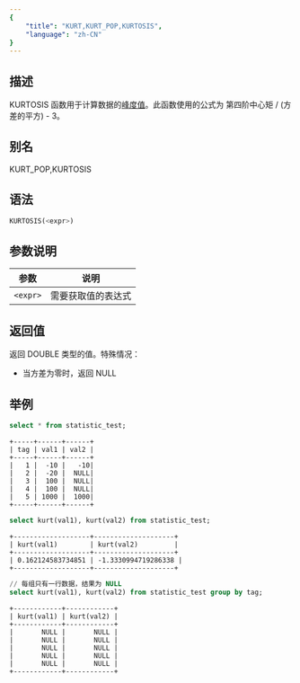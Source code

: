 ```yaml
---
{
    "title": "KURT,KURT_POP,KURTOSIS",
    "language": "zh-CN"
}
---
```


## 描述

KURTOSIS 函数用于计算数据的[峰度值](https://en.wikipedia.org/wiki/Kurtosis)。此函数使用的公式为 第四阶中心矩 / (方差的平方) - 3。

## 别名

KURT_POP,KURTOSIS

## 语法

```sql
KURTOSIS(<expr>)
```

## 参数说明

| 参数 | 说明 |
| -- | -- |
| `<expr>` | 需要获取值的表达式 |

## 返回值

返回 DOUBLE 类型的值。特殊情况：

- 当方差为零时，返回 NULL

## 举例
```sql
select * from statistic_test;
```

```text
+-----+------+------+
| tag | val1 | val2 |
+-----+------+------+
|   1 |  -10 |   -10|
|   2 |  -20 |  NULL|
|   3 |  100 |  NULL|
|   4 |  100 |  NULL|
|   5 | 1000 |  1000|
+-----+------+------+
```

```sql
select kurt(val1), kurt(val2) from statistic_test;
```

```text
+-------------------+--------------------+
| kurt(val1)        | kurt(val2)         |
+-------------------+--------------------+
| 0.162124583734851 | -1.3330994719286338 |
+-------------------+--------------------+
```

```sql
// 每组只有一行数据，结果为 NULL
select kurt(val1), kurt(val2) from statistic_test group by tag;
```

```text
+------------+------------+
| kurt(val1) | kurt(val2) |
+------------+------------+
|       NULL |       NULL |
|       NULL |       NULL |
|       NULL |       NULL |
|       NULL |       NULL |
|       NULL |       NULL |
+------------+------------+
```

